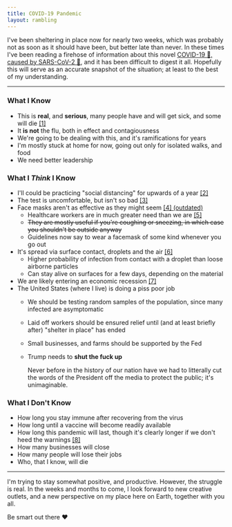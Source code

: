 ```yaml
---
title: COVID-19 Pandemic
layout: rambling
---
```


I've been sheltering in place now for nearly two weeks, which was probably not
as soon as it should have been, but better late than never. In these times I've
been reading a firehose of information about this novel [COVID-19 🤒, caused by
SARS-CoV-2 🦠][naming], and it has been difficult to digest it all. Hopefully
this will serve as an accurate snapshot of the situation; at least to the best
of my understanding.

---

### What I Know

- This is **real**, and **serious**, many people have and will get sick, and
  some will die [[1]][cdc-cases]
- It **is not** the flu, both in effect and contagiousness
- We're going to be dealing with this, and it's ramifications for years
- I'm mostly stuck at home for now, going out only for isolated walks, and food
- We need better leadership

### What I _Think_ I Know

- I'll could be practicing "social distancing" for upwards of a year
  [[2]][vox-social-distancing]
- The test is uncomfortable, but isn't so bad [[3]][nose-test]
- Face masks aren't as effective as they might seem [[4] (outdated)][face-masks]
  - Healthcare workers are in much greater need than we are [[5]][getusppe]
  - ~~They are mostly useful if you're coughing or sneezing, in which case you
    shouldn't be outside anyway~~
  - Guidelines now say to wear a facemask of some kind whenever you go out
- It's spread via surface contact, droplets and the air [[6]][transmission]
  - Higher probability of infection from contact with a droplet than loose
    airborne particles
  - Can stay alive on surfaces for a few days, depending on the material
- We are likely entering an economic recession [[7]][recession]
- The United States (where I live) is doing a piss poor job
  - We should be testing random samples of the population, since many infected
    are asymptomatic
  - Laid off workers should be ensured relief until (and at least briefly
    after) "shelter in place" has ended
  - Small businesses, and farms should be supported by the Fed
  - Trump needs to **shut the fuck up**
    
    Never before in the history of our nation have we had to litterally cut the
    words of the President off the media to protect the public; it's
    unimaginable.

### What I Don't Know

- How long you stay immune after recovering from the virus
- How long until a vaccine will become readily available
- How long this pandemic will last, though it's clearly longer if we don't
  heed the warnings [[8]][kinsa-thermometer]
- How many businesses will close
- How many people will lose their jobs
- Who, that I know, will die

---

I'm trying to stay somewhat positive, and productive. However, the struggle is
real. In the weeks and months to come, I look forward to new creative outlets,
and a new perspective on my place here on Earth, together with you all.

Be smart out there ❤


[naming]: https://www.who.int/emergencies/diseases/novel-coronavirus-2019/technical-guidance/naming-the-coronavirus-disease-(covid-2019)-and-the-virus-that-causes-it
[cdc-cases]: https://www.cdc.gov/coronavirus/2019-ncov/cases-updates/cases-in-us.html
[vox-social-distancing]: https://www.vox.com/science-and-health/2020/3/17/21181694/coronavirus-covid-19-lockdowns-end-how-long-months-years
[nose-test]: https://www.youtube.com/watch?v=14mRmD8zHOk
[face-masks]: https://www.who.int/emergencies/diseases/novel-coronavirus-2019/advice-for-public/when-and-how-to-use-masks
[getusppe]: https://getusppe.org
[transmission]: https://www.nejm.org/doi/full/10.1056/NEJMc2004973
[recession]: https://www.bloomberg.com/graphics/us-economic-recession-tracker/
[kinsa-thermometer]: https://techcrunch.com/2020/03/23/kinsas-fever-map-could-show-just-how-crucial-it-is-to-stay-home-to-stop-covid-19-spread/
